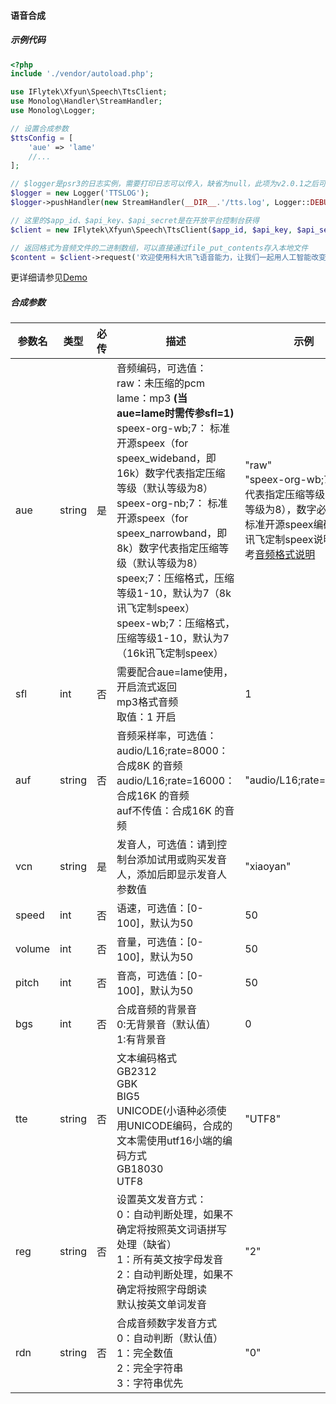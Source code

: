 #### 语音合成
##### 示例代码
```php
<?php
include './vendor/autoload.php';

use IFlytek\Xfyun\Speech\TtsClient;
use Monolog\Handler\StreamHandler;
use Monolog\Logger;

// 设置合成参数
$ttsConfig = [
    'aue' => 'lame'
    //...  
];

// $logger是psr3的日志实例，需要打印日志可以传入，缺省为null，此项为v2.0.1之后可用
$logger = new Logger('TTSLOG');
$logger->pushHandler(new StreamHandler(__DIR__.'/tts.log', Logger::DEBUG));

// 这里的$app_id、$api_key、$api_secret是在开放平台控制台获得
$client = new IFlytek\Xfyun\Speech\TtsClient($app_id, $api_key, $api_secret, $ttsConfig, $logger);

// 返回格式为音频文件的二进制数组，可以直接通过file_put_contents存入本地文件
$content = $client->request('欢迎使用科大讯飞语音能力，让我们一起用人工智能改变世界')->getBody()->getContents();
```
更详细请参见[Demo](https://github.com/iFLYTEK-OP/websdk-php-demo/blob/master/src/TtsDemo.php)
##### 合成参数
|参数名|类型|必传|描述|示例|
|---|---|---|---|---|
|aue|string|是|音频编码，可选值：<br>raw：未压缩的pcm<br>lame：mp3 **(当aue=lame时需传参sfl=1)**<br>speex-org-wb;7： 标准开源speex（for speex_wideband，即16k）数字代表指定压缩等级（默认等级为8）<br>speex-org-nb;7： 标准开源speex（for speex_narrowband，即8k）数字代表指定压缩等级（默认等级为8）<br>speex;7：压缩格式，压缩等级1-10，默认为7（8k讯飞定制speex）<br>speex-wb;7：压缩格式，压缩等级1-10，默认为7（16k讯飞定制speex）<br>|"raw" <br>"speex-org-wb;7" 数字代表指定压缩等级（默认等级为8），数字必传<br>标准开源speex编码以及讯飞定制speex说明请参考[音频格式说明](https://www.xfyun.cn/doc/asr/voicedictation/Audio.html#speex%E7%BC%96%E7%A0%81)|
|sfl|int|否|需要配合aue=lame使用，开启流式返回<br>mp3格式音频<br>取值：1 开启|1|
|auf|string|否|音频采样率，可选值：<br> audio/L16;rate=8000：合成8K 的音频<br> audio/L16;rate=16000：合成16K 的音频<br>auf不传值：合成16K 的音频|"audio/L16;rate=16000"|
|vcn|string|是|发音人，可选值：请到控制台添加试用或购买发音人，添加后即显示发音人参数值|"xiaoyan"|
|speed|int|否|语速，可选值：[0-100]，默认为50|50|
|volume|int|否|音量，可选值：[0-100]，默认为50|50|
|pitch|int|否|音高，可选值：[0-100]，默认为50|50|
|bgs|int|否|合成音频的背景音<br>0:无背景音（默认值） <br>1:有背景音|0|
|tte|string|否|文本编码格式<br>GB2312<br>GBK<br>BIG5<br>UNICODE(小语种必须使用UNICODE编码，合成的文本需使用utf16小端的编码方式<br>GB18030<br>UTF8|"UTF8"|
|reg|string|否|设置英文发音方式：<br>0：自动判断处理，如果不确定将按照英文词语拼写处理（缺省）<br>1：所有英文按字母发音<br>2：自动判断处理，如果不确定将按照字母朗读<br>默认按英文单词发音|"2"|
|rdn|string|否|合成音频数字发音方式<br>0：自动判断（默认值）<br>1：完全数值<br>2：完全字符串<br>3：字符串优先|"0"|
